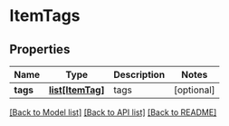 # ItemTags

## Properties
Name | Type | Description | Notes
------------ | ------------- | ------------- | -------------
**tags** | [**list[ItemTag]**](ItemTag.md) | tags | [optional] 

[[Back to Model list]](../README.md#documentation-for-models) [[Back to API list]](../README.md#documentation-for-api-endpoints) [[Back to README]](../README.md)


